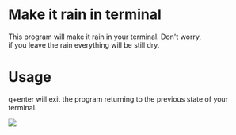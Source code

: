 # Make it rain in terminal

This program will make it rain in your terminal. Don't worry,<br>
if you leave the rain everything will be still dry.

# Usage
q+enter will exit the program returning to the previous state of your terminal.

![](Animations.gif)
